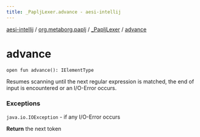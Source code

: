 ```yaml
---
title: _PapljLexer.advance - aesi-intellij
---
```


[aesi-intellij](../../index.html) / [org.metaborg.paplj](../index.html) / [_PapljLexer](index.html) / [advance](.)

# advance

`open fun advance(): IElementType`

Resumes scanning until the next regular expression is matched, the end of input is encountered or an I/O-Error occurs.

### Exceptions

`java.io.IOException` - if any I/O-Error occurs

**Return**
the next token


